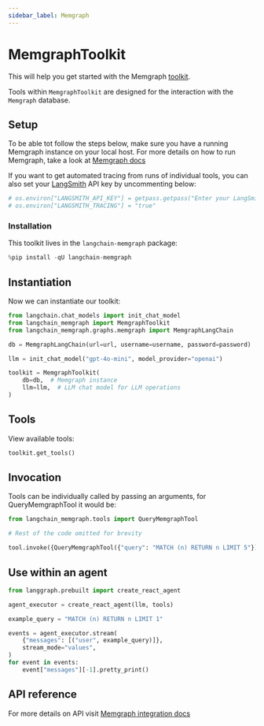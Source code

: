 ```yaml
---
sidebar_label: Memgraph
---
```


# MemgraphToolkit

This will help you get started with the Memgraph [toolkit](/oss/concepts/tools/#toolkits). 

Tools within `MemgraphToolkit` are designed for the interaction with the `Memgraph` database.

## Setup

To be able tot follow the steps below, make sure you have a running Memgraph instance on your local host. For more details on how to run Memgraph, take a look at [Memgraph docs](https://memgraph.com/docs/getting-started)
  

If you want to get automated tracing from runs of individual tools, you can also set your [LangSmith](https://docs.smith.langchain.com/) API key by uncommenting below:


```python
# os.environ["LANGSMITH_API_KEY"] = getpass.getpass("Enter your LangSmith API key: ")
# os.environ["LANGSMITH_TRACING"] = "true"
```

### Installation

This toolkit lives in the `langchain-memgraph` package:


```python
%pip install -qU langchain-memgraph 
```

## Instantiation

Now we can instantiate our toolkit:


```python
from langchain.chat_models import init_chat_model
from langchain_memgraph import MemgraphToolkit
from langchain_memgraph.graphs.memgraph import MemgraphLangChain

db = MemgraphLangChain(url=url, username=username, password=password)

llm = init_chat_model("gpt-4o-mini", model_provider="openai")

toolkit = MemgraphToolkit(
    db=db,  # Memgraph instance
    llm=llm,  # LLM chat model for LLM operations
)
```

## Tools

View available tools:


```python
toolkit.get_tools()
```

## Invocation

Tools can be individually called by passing an arguments, for QueryMemgraphTool it would be: 



```python
from langchain_memgraph.tools import QueryMemgraphTool

# Rest of the code omitted for brevity

tool.invoke({QueryMemgraphTool({"query": "MATCH (n) RETURN n LIMIT 5"})})
```

## Use within an agent


```python
from langgraph.prebuilt import create_react_agent

agent_executor = create_react_agent(llm, tools)
```


```python
example_query = "MATCH (n) RETURN n LIMIT 1"

events = agent_executor.stream(
    {"messages": [("user", example_query)]},
    stream_mode="values",
)
for event in events:
    event["messages"][-1].pretty_print()
```

## API reference

For more details on API visit [Memgraph integration docs](https://memgraph.com/docs/ai-ecosystem/integrations#langchain)

